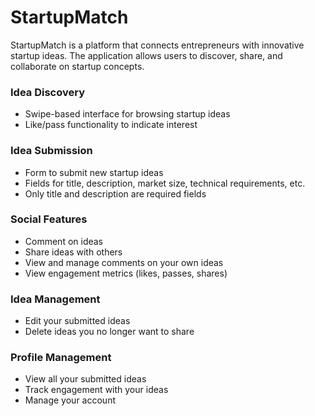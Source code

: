 # StartupMatch

StartupMatch is a platform that connects entrepreneurs with innovative startup ideas. The application allows users to discover, share, and collaborate on startup concepts.

### Idea Discovery
- Swipe-based interface for browsing startup ideas
- Like/pass functionality to indicate interest

### Idea Submission
- Form to submit new startup ideas
- Fields for title, description, market size, technical requirements, etc.
- Only title and description are required fields

### Social Features
- Comment on ideas
- Share ideas with others
- View and manage comments on your own ideas
- View engagement metrics (likes, passes, shares)

### Idea Management
- Edit your submitted ideas
- Delete ideas you no longer want to share

### Profile Management
- View all your submitted ideas
- Track engagement with your ideas
- Manage your account
